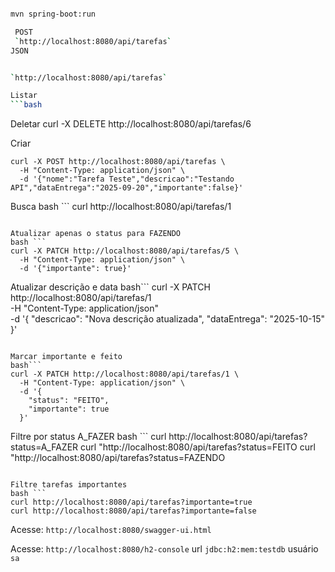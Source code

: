 ```bash

mvn spring-boot:run

 POST
 `http://localhost:8080/api/tarefas`
JSON


`http://localhost:8080/api/tarefas`

Listar
```bash

```

Deletar
curl -X DELETE http://localhost:8080/api/tarefas/6

Criar
```
curl -X POST http://localhost:8080/api/tarefas \
  -H "Content-Type: application/json" \
  -d '{"nome":"Tarefa Teste","descricao":"Testando API","dataEntrega":"2025-09-20","importante":false}'
```

Busca
bash ```
curl http://localhost:8080/api/tarefas/1
```

Atualizar apenas o status para FAZENDO
bash ```
curl -X PATCH http://localhost:8080/api/tarefas/5 \
  -H "Content-Type: application/json" \
  -d '{"importante": true}'
```
Atualizar descrição e data
bash```
curl -X PATCH http://localhost:8080/api/tarefas/1 \
  -H "Content-Type: application/json" \
  -d '{
    "descricao": "Nova descrição atualizada",
    "dataEntrega": "2025-10-15"
  }'
```

Marcar importante e feito
bash```
curl -X PATCH http://localhost:8080/api/tarefas/1 \
  -H "Content-Type: application/json" \
  -d '{
    "status": "FEITO",
    "importante": true
  }'
  ```

Filtre por status A_FAZER
  bash ```
  curl http://localhost:8080/api/tarefas?status=A_FAZER
  curl "http://localhost:8080/api/tarefas?status=FEITO
  curl "http://localhost:8080/api/tarefas?status=FAZENDO
  ```

Filtre tarefas importantes
bash ```
curl http://localhost:8080/api/tarefas?importante=true
curl http://localhost:8080/api/tarefas?importante=false
```

Acesse: `http://localhost:8080/swagger-ui.html`


Acesse: `http://localhost:8080/h2-console`
  url `jdbc:h2:mem:testdb`
  usuário `sa`


